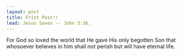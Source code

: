 ```yaml
---
layout: post
title: Frist Post!!
lead: Jesus Saves -- John 3:16.
---
```

For God so loved the world that He gave His only begotten Son that whosoever believes in him shall not perish but will have eternal life.